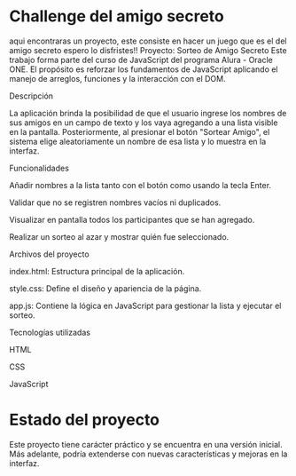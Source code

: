 <h1> Challenge del amigo secreto </h1> 
aqui encontraras un proyecto, este consiste en hacer un juego que es el del amigo secreto
espero lo disfristes!!
Proyecto: Sorteo de Amigo Secreto
Este trabajo forma parte del curso de JavaScript del programa Alura - Oracle ONE.
El propósito es reforzar los fundamentos de JavaScript aplicando el manejo de arreglos, funciones y la interacción con el DOM.

Descripción

La aplicación brinda la posibilidad de que el usuario ingrese los nombres de sus amigos en un campo de texto y los vaya agregando a una lista visible en la pantalla.
Posteriormente, al presionar el botón "Sortear Amigo", el sistema elige aleatoriamente un nombre de esa lista y lo muestra en la interfaz.

Funcionalidades

Añadir nombres a la lista tanto con el botón como usando la tecla Enter.

Validar que no se registren nombres vacíos ni duplicados.

Visualizar en pantalla todos los participantes que se han agregado.

Realizar un sorteo al azar y mostrar quién fue seleccionado.

Archivos del proyecto

index.html: Estructura principal de la aplicación.

style.css: Define el diseño y apariencia de la página.

app.js: Contiene la lógica en JavaScript para gestionar la lista y ejecutar el sorteo.

Tecnologías utilizadas

HTML

CSS

JavaScript

<h1> Estado del proyecto </h1> 

Este proyecto tiene carácter práctico y se encuentra en una versión inicial. Más adelante, podría extenderse con nuevas características y mejoras en la interfaz.
